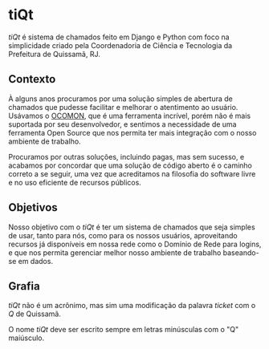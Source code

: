 # tiQt

_tiQt_ é sistema de chamados feito em Django e Python com foco na simplicidade criado pela Coordenadoria de Ciência e Tecnologia da Prefeitura de Quissamã, RJ.

## Contexto
À alguns anos procuramos por uma solução simples de abertura de chamados que pudesse facilitar e melhorar o atentimento ao usuário. Usávamos o [OCOMON](http://ocomonphp.sourceforge.net/), que é uma ferramenta incrível, porém não é mais suportada por seu desenvolvedor, e sentimos a necessidade de uma ferramenta Open Source que nos permita ter mais integração com o nosso ambiente de trabalho.

Procuramos por outras soluções, incluindo pagas, mas sem sucesso, e acabamos por concordar que uma solução de código aberto é o caminho correto a se seguir, uma vez que acreditamos na filosofia do software livre e no uso eficiente de recursos públicos.

## Objetivos
Nosso objetivo com o _tiQt_ é ter um sistema de chamados que seja simples de usar, tanto para nós, como para os nossos usuários, aproveitando recursos já disponíveis em nossa rede como o Domínio de Rede para logins, e que nos permita gerenciar melhor nosso ambiente de trabalho baseando-se em dados.

## Grafia
_tiQt_ não é um acrônimo, mas sim uma modificação da palavra _ticket_ com o _Q_ de Quissamã.

O nome _tiQt_ deve ser escrito sempre em letras minúsculas com o "Q" maiúsculo.
